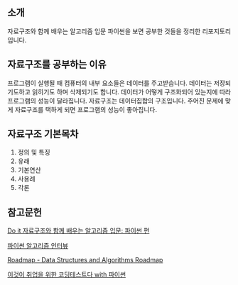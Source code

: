 ## 소개
자료구조와 함께 배우는 알고리즘 입문 파이썬을 보면 공부한 것들을 정리한 
리포지토리입니다.

## 자료구조를 공부하는 이유
프로그램이 실행될 때 컴퓨터의 내부 요소들은 데이터를 주고받습니다. 데이터는 저장되기도하고 읽히기도 하며 삭제되기도 합니다. 데이터가 어떻게 구조화되어 있는지에 따라 프로그램의 성능이 달라집니다. 자료구조는 데이터집합의 구조입니다. 주어진 문제에 맞게 자료구조를 택하게 되면 프로그램의 성능이 좋아집니다.

## 자료구조 기본목차
1. 정의 및 특징
2. 유래
3. 기본연산
4. 사용례
5. 각론


## 참고문헌

[Do it 자료구조와 함께 배우는 알고리즘 입문: 파이썬 편](https://m.yes24.com/Goods/Detail/91219874)

[파이썬 알고리즘 인터뷰](https://product.kyobobook.co.kr/detail/S000001932748)

[Roadmap - Data Structures and Algorithms Roadmap](https://roadmap.sh/datastructures-and-algorithms)

[이것이 취업을 위한 코딩테스트다 with 파이썬](https://m.yes24.com/Goods/Detail/91433923)